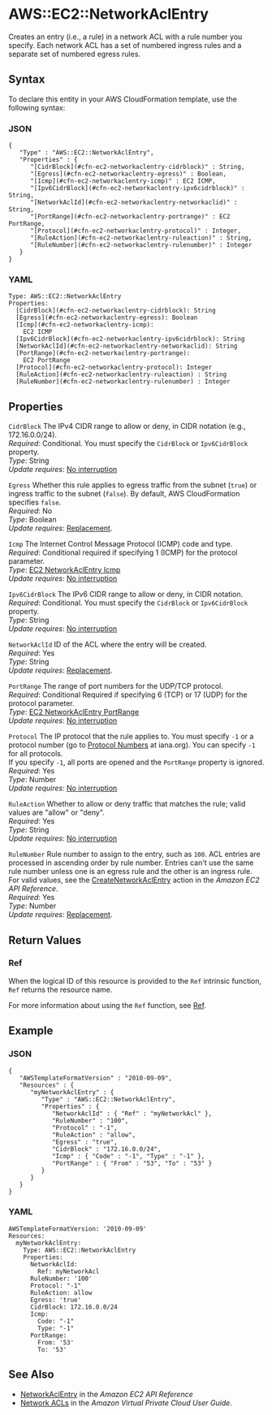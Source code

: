 # AWS::EC2::NetworkAclEntry<a name="aws-resource-ec2-network-acl-entry"></a>

Creates an entry \(i\.e\., a rule\) in a network ACL with a rule number you specify\. Each network ACL has a set of numbered ingress rules and a separate set of numbered egress rules\.

## Syntax<a name="aws-resource-ec2-networkaclentry-syntax"></a>

To declare this entity in your AWS CloudFormation template, use the following syntax:

### JSON<a name="aws-resource-ec2-networkaclentry-syntax.json"></a>

```
{
   "Type" : "AWS::EC2::NetworkAclEntry",
   "Properties" : {
      "[CidrBlock](#cfn-ec2-networkaclentry-cidrblock)" : String,
      "[Egress](#cfn-ec2-networkaclentry-egress)" : Boolean,
      "[Icmp](#cfn-ec2-networkaclentry-icmp)" : EC2 ICMP,
      "[Ipv6CidrBlock](#cfn-ec2-networkaclentry-ipv6cidrblock)" : String, 
      "[NetworkAclId](#cfn-ec2-networkaclentry-networkaclid)" : String,
      "[PortRange](#cfn-ec2-networkaclentry-portrange)" : EC2 PortRange,
      "[Protocol](#cfn-ec2-networkaclentry-protocol)" : Integer,
      "[RuleAction](#cfn-ec2-networkaclentry-ruleaction)" : String,
      "[RuleNumber](#cfn-ec2-networkaclentry-rulenumber)" : Integer
   }
}
```

### YAML<a name="aws-resource-ec2-networkaclentry-syntax.yaml"></a>

```
Type: AWS::EC2::NetworkAclEntry
Properties: 
  [CidrBlock](#cfn-ec2-networkaclentry-cidrblock): String
  [Egress](#cfn-ec2-networkaclentry-egress): Boolean
  [Icmp](#cfn-ec2-networkaclentry-icmp):
    EC2 ICMP
  [Ipv6CidrBlock](#cfn-ec2-networkaclentry-ipv6cidrblock): String 
  [NetworkAclId](#cfn-ec2-networkaclentry-networkaclid): String
  [PortRange](#cfn-ec2-networkaclentry-portrange):
    EC2 PortRange
  [Protocol](#cfn-ec2-networkaclentry-protocol): Integer
  [RuleAction](#cfn-ec2-networkaclentry-ruleaction) : String
  [RuleNumber](#cfn-ec2-networkaclentry-rulenumber) : Integer
```

## Properties<a name="w4ab1c21c10d102c72b7"></a>

`CidrBlock`  <a name="cfn-ec2-networkaclentry-cidrblock"></a>
The IPv4 CIDR range to allow or deny, in CIDR notation \(e\.g\., 172\.16\.0\.0/24\)\.  
*Required*: Conditional\. You must specify the `CidrBlock` or `Ipv6CidrBlock` property\.  
*Type*: String  
*Update requires*: [No interruption](using-cfn-updating-stacks-update-behaviors.md#update-no-interrupt)

`Egress`  <a name="cfn-ec2-networkaclentry-egress"></a>
Whether this rule applies to egress traffic from the subnet \(`true`\) or ingress traffic to the subnet \(`false`\)\. By default, AWS CloudFormation specifies `false`\.  
*Required*: No  
*Type*: Boolean  
*Update requires*: [Replacement](using-cfn-updating-stacks-update-behaviors.md#update-replacement)\.

`Icmp`  <a name="cfn-ec2-networkaclentry-icmp"></a>
The Internet Control Message Protocol \(ICMP\) code and type\.  
*Required*: Conditional required if specifying 1 \(ICMP\) for the protocol parameter\.  
*Type*: [EC2 NetworkAclEntry Icmp](aws-properties-ec2-networkaclentry-icmp.md)  
*Update requires*: [No interruption](using-cfn-updating-stacks-update-behaviors.md#update-no-interrupt)

`Ipv6CidrBlock`  <a name="cfn-ec2-networkaclentry-ipv6cidrblock"></a>
The IPv6 CIDR range to allow or deny, in CIDR notation\.  
*Required*: Conditional\. You must specify the `CidrBlock` or `Ipv6CidrBlock` property\.  
*Type*: String  
*Update requires*: [No interruption](using-cfn-updating-stacks-update-behaviors.md#update-no-interrupt)

`NetworkAclId`  <a name="cfn-ec2-networkaclentry-networkaclid"></a>
ID of the ACL where the entry will be created\.  
*Required*: Yes  
*Type*: String  
*Update requires*: [Replacement](using-cfn-updating-stacks-update-behaviors.md#update-replacement)\.

`PortRange`  <a name="cfn-ec2-networkaclentry-portrange"></a>
The range of port numbers for the UDP/TCP protocol\.  
*Required*: Conditional Required if specifying 6 \(TCP\) or 17 \(UDP\) for the protocol parameter\.  
*Type*: [EC2 NetworkAclEntry PortRange](aws-properties-ec2-networkaclentry-portrange.md)  
*Update requires*: [No interruption](using-cfn-updating-stacks-update-behaviors.md#update-no-interrupt)

`Protocol`  <a name="cfn-ec2-networkaclentry-protocol"></a>
The IP protocol that the rule applies to\. You must specify `-1` or a protocol number \(go to [Protocol Numbers](http://www.iana.org/assignments/protocol-numbers/protocol-numbers.xhtml) at iana\.org\)\. You can specify `-1` for all protocols\.  
If you specify `-1`, all ports are opened and the `PortRange` property is ignored\.
*Required*: Yes  
*Type*: Number  
*Update requires*: [No interruption](using-cfn-updating-stacks-update-behaviors.md#update-no-interrupt)

`RuleAction`  <a name="cfn-ec2-networkaclentry-ruleaction"></a>
Whether to allow or deny traffic that matches the rule; valid values are "allow" or "deny"\.  
*Required*: Yes  
*Type*: String  
*Update requires*: [No interruption](using-cfn-updating-stacks-update-behaviors.md#update-no-interrupt)

`RuleNumber`  <a name="cfn-ec2-networkaclentry-rulenumber"></a>
Rule number to assign to the entry, such as `100`\. ACL entries are processed in ascending order by rule number\. Entries can't use the same rule number unless one is an egress rule and the other is an ingress rule\. For valid values, see the [CreateNetworkAclEntry](https://docs.aws.amazon.com/AWSEC2/latest/APIReference/API_CreateNetworkAclEntry.html) action in the *Amazon EC2 API Reference*\.  
*Required*: Yes  
*Type*: Number  
*Update requires*: [Replacement](using-cfn-updating-stacks-update-behaviors.md#update-replacement)\.

## Return Values<a name="w4ab1c21c10d102c72b9"></a>

### Ref<a name="w4ab1c21c10d102c72b9b2"></a>

When the logical ID of this resource is provided to the `Ref` intrinsic function, `Ref` returns the resource name\.

For more information about using the `Ref` function, see [Ref](intrinsic-function-reference-ref.md)\.

## Example<a name="w4ab1c21c10d102c72c11"></a>

### JSON<a name="aws-resource-ec2-networkaclentry-example-1.json"></a>

```
{
   "AWSTemplateFormatVersion" : "2010-09-09",
   "Resources" : {
      "myNetworkAclEntry" : {
         "Type" : "AWS::EC2::NetworkAclEntry",
         "Properties" : {
            "NetworkAclId" : { "Ref" : "myNetworkAcl" },
            "RuleNumber" : "100",
            "Protocol" : "-1",
            "RuleAction" : "allow",
            "Egress" : "true",
            "CidrBlock" : "172.16.0.0/24",
            "Icmp" : { "Code" : "-1", "Type" : "-1" },
            "PortRange" : { "From" : "53", "To" : "53" }
         }
      }
   }
}
```

### YAML<a name="aws-resource-ec2-networkaclentry-example-1.yaml"></a>

```
AWSTemplateFormatVersion: '2010-09-09'
Resources:
  myNetworkAclEntry:
    Type: AWS::EC2::NetworkAclEntry
    Properties:
      NetworkAclId:
        Ref: myNetworkAcl
      RuleNumber: '100'
      Protocol: "-1"
      RuleAction: allow
      Egress: 'true'
      CidrBlock: 172.16.0.0/24
      Icmp:
        Code: "-1"
        Type: "-1"
      PortRange:
        From: '53'
        To: '53'
```

## See Also<a name="w4ab1c21c10d102c72c13"></a>
+ [NetworkAclEntry](http://docs.aws.amazon.com/AWSEC2/latest/APIReference/ApiReference-query-CreateNetworkAclEntry.html) in the *Amazon EC2 API Reference*
+ [Network ACLs](http://docs.aws.amazon.com/AmazonVPC/latest/UserGuide/VPC_ACLs.html) in the *Amazon Virtual Private Cloud User Guide*\.